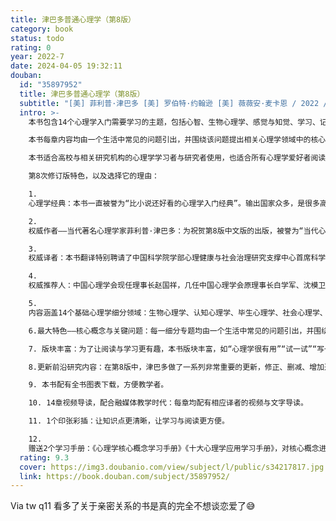 ```yaml
---
title: 津巴多普通心理学（第8版）
category: book
status: todo
rating: 0
year: 2022-7
date: 2024-04-05 19:32:11
douban:
  id: "35897952"
  title: 津巴多普通心理学（第8版）
  subtitle: "[美] 菲利普·津巴多 [美] 罗伯特·约翰逊 [美] 薇薇安·麦卡恩 / 2022 / 人民邮电出版社"
  intro: >-
    本书包含14个心理学入门需要学习的主题，包括心智、生物心理学、感觉与知觉、学习、记忆、思维与智力、毕生发展、意识状态、动机与情绪、人格、社会心理学、心理障碍、心理障碍的治疗，以及从应激到健康和幸福等内容。

    本书每章内容均由一个生活中常见的问题引出，并围绕该问题提出相关心理学领域中的核心概念，在回答问题的过程中帮助学习者建立起对该领域的认知。同时，本书还通过“心理学很有用”“试一试”“写一写”“批判性思维的应用”等版块加强了学习者在日常生活中对心理学知识的应用与深度思考。与之前版本相比，本书对各个心理学细分领域的新研究都做了大量更新，便于学习者和研究者对自身知识体系更新换代。

    本书适合高校与相关研究机构的心理学学习者与研究者使用，也适合所有心理学爱好者阅读、参考。

    第8次修订版特色，以及选择它的理由：

    1.
    心理学经典：本书一直被誉为“比小说还好看的心理学入门经典”。输出国家众多，是很多高校心理学专业入门教材、非心理学专业通识课参考书，以及众多心理学爱好者了解心理学世界的“敲门砖”。

    2.
    权威作者——当代著名心理学家菲利普·津巴多：为祝贺第8版中文版的出版，被誉为“当代心理学的形象与声音”“心理学界的摇滚明星”作者津巴多特为本书写了中文版序，并录制了祝贺视频。

    3.
    权威译者：本书翻译特别聘请了中国科学院学部心理健康与社会治理研究支撑中心首席科学家/中国科学院心理研究所所长傅小兰，并且集合了书中14个心理学领域的14位专家，他们分别来自中科院心理所、北京大学、人民大学、北京师范大学、济南大学、中山大学、浙江理工大学等高校。

    4.
    权威推荐人：中国心理学会现任理事长赵国祥，几任中国心理学会原理事长白学军、沈模卫、莫雷、游旭群、周晓琳，亚洲心理协会主席、中国科学院心理研究所学位评定委员会主任韩布新，全国应用心理专业学位研究生教育指导委员会副主任吴艳红联合推荐。

    5.
    内容涵盖14个基础心理学细分领域：生物心理学、认知心理学、毕生心理学、社会心理学、人格心理学、心理障碍及治疗等14个领域。如果你是心理学专业的学生，这本书的内容将和你一同选择你未来的细分方向；如果你是普通心理学爱好者，这本书全面丰富的内容，将包含一系列有趣的心理议题，包括情绪、智力、思维、动机、人格、亲子关系、亲密关系、心理问题，等等。

    6.最大特色——核心概念与关键问题：每一细分专题均由一个生活中常见的问题引出，并围绕该问题提出相关的心理学细分领域的核心概念，在回答一系列关键问题的过程中帮助学习者建立对该领域的认知。

    7. 版块丰富：为了让阅读与学习更有趣，本书版块丰富，如“心理学很有用”“试一试”“写一写”“批判性思维的应用”等。

    8.更新前沿研究内容：在第8版中，津巴多做了一系列非常重要的更新，修正、删减、增加近50%的内容。

    9. 本书配有全书图表下载，方便教学者。

    10. 14章视频导读，配合融媒体教学时代：每章均配有相应译者的视频与文字导读。

    11. 1个印张彩插：让知识点更清晰，让学习与阅读更方便。

    12.
    赠送2个学习手册：《心理学核心概念学习手册》《十大心理学应用学习手册》，对核心概念进行整理，对部分知识点做思维导图式笔记，帮助读者配合书中相应内容学习。
  rating: 9.3
  cover: https://img3.doubanio.com/view/subject/l/public/s34217817.jpg
  link: https://book.douban.com/subject/35897952/
---
```


Via tw q11 看多了关于亲密关系的书是真的完全不想谈恋爱了😅